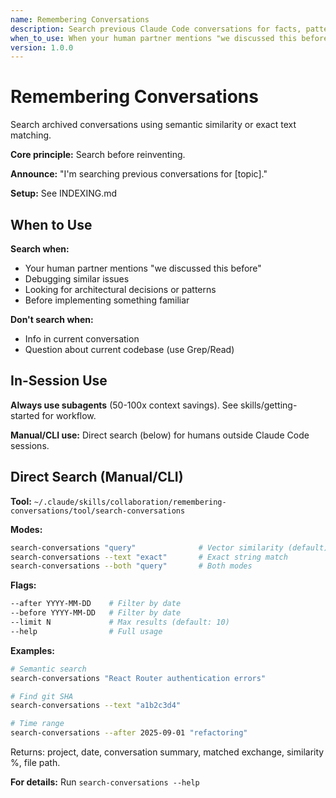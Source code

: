 ```yaml
---
name: Remembering Conversations
description: Search previous Claude Code conversations for facts, patterns, decisions, and context using semantic or text search
when_to_use: When your human partner mentions "we discussed this before". When debugging similar issues. When looking for architectural decisions or code patterns from past work. Before reinventing solutions. When you need to find a specific git SHA or error message.
version: 1.0.0
---
```


# Remembering Conversations

Search archived conversations using semantic similarity or exact text matching.

**Core principle:** Search before reinventing.

**Announce:** "I'm searching previous conversations for [topic]."

**Setup:** See INDEXING.md

## When to Use

**Search when:**

- Your human partner mentions "we discussed this before"
- Debugging similar issues
- Looking for architectural decisions or patterns
- Before implementing something familiar

**Don't search when:**

- Info in current conversation
- Question about current codebase (use Grep/Read)

## In-Session Use

**Always use subagents** (50-100x context savings). See skills/getting-started for workflow.

**Manual/CLI use:** Direct search (below) for humans outside Claude Code sessions.

## Direct Search (Manual/CLI)

**Tool:** `~/.claude/skills/collaboration/remembering-conversations/tool/search-conversations`

**Modes:**

```bash
search-conversations "query"              # Vector similarity (default)
search-conversations --text "exact"       # Exact string match
search-conversations --both "query"       # Both modes
```

**Flags:**

```bash
--after YYYY-MM-DD    # Filter by date
--before YYYY-MM-DD   # Filter by date
--limit N             # Max results (default: 10)
--help                # Full usage
```

**Examples:**

```bash
# Semantic search
search-conversations "React Router authentication errors"

# Find git SHA
search-conversations --text "a1b2c3d4"

# Time range
search-conversations --after 2025-09-01 "refactoring"
```

Returns: project, date, conversation summary, matched exchange, similarity %, file path.

**For details:** Run `search-conversations --help`
